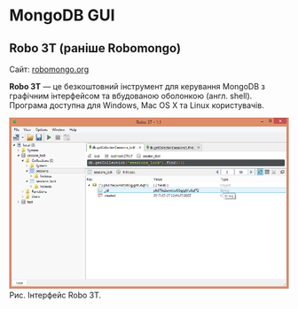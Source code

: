 # MongoDB GUI

## Robo 3T (раніше Robomongo)

Сайт: [robomongo.org](https://robomongo.org/)

**Robo 3T** — це безкоштовний інструмент для керування MongoDB з графічним інтерфейсом та вбудованою оболонкою (англ. shell). Програма доступна для Windows, Mac OS X та Linux користувачів.

![Інтерфейс Robo 3T](/mongodb/robo_3t_windows.png)
Рис. Інтерфейс Robo 3T.